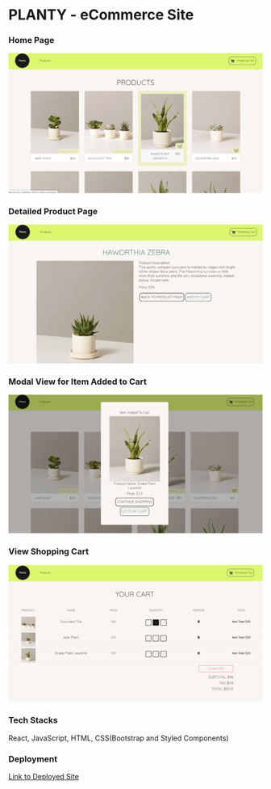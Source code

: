 # PLANTY - eCommerce Site

### Home Page
 ![](plantyHomePage.png)
 
 
### Detailed Product Page
![](plantydetailedProduct.png)

### Modal View for Item Added to Cart 
![](plantyModal.png)
 
### View Shopping Cart
 ![](plantyCartPage.png)

### Tech Stacks
React, JavaScript, HTML, CSS(Bootstrap and Styled Components)

### Deployment 
[Link to Deployed Site](https://quirky-aryabhata-761e17.netlify.com/)
